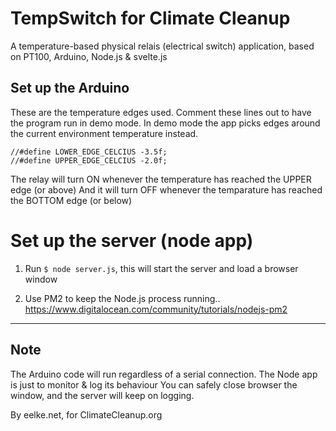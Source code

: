 # TempSwitch for Climate Cleanup

A temperature-based physical relais (electrical switch) application, based on PT100, Arduino, Node.js & svelte.js



## Set up the Arduino

These are the temperature edges used. Comment these lines out to have the program run in demo mode.
In demo mode the app picks edges around the current environment temperature instead.

```
//#define LOWER_EDGE_CELCIUS -3.5f;
//#define UPPER_EDGE_CELCIUS -2.0f;
```

The relay will turn ON whenever the temperature has reached the UPPER edge (or above)
And it will turn OFF whenever the temparature has reached the BOTTOM edge (or below)


# Set up the server (node app)

1. Run `$ node server.js`, this will start the server and load a browser window

2. Use PM2 to keep the Node.js process running..
https://www.digitalocean.com/community/tutorials/nodejs-pm2

---

## Note 

The Arduino code will run regardless of a serial connection.
The Node app is just to monitor & log its behaviour
You can safely close browser the window, and the server will keep on logging.  

By eelke.net, for ClimateCleanup.org


